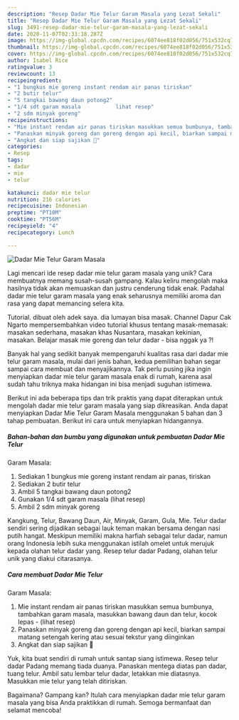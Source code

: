 ```yaml
---
description: "Resep Dadar Mie Telur Garam Masala yang Lezat Sekali"
title: "Resep Dadar Mie Telur Garam Masala yang Lezat Sekali"
slug: 3491-resep-dadar-mie-telur-garam-masala-yang-lezat-sekali
date: 2020-11-07T02:33:18.287Z
image: https://img-global.cpcdn.com/recipes/6074ee818f02d056/751x532cq70/dadar-mie-telur-garam-masala-foto-resep-utama.jpg
thumbnail: https://img-global.cpcdn.com/recipes/6074ee818f02d056/751x532cq70/dadar-mie-telur-garam-masala-foto-resep-utama.jpg
cover: https://img-global.cpcdn.com/recipes/6074ee818f02d056/751x532cq70/dadar-mie-telur-garam-masala-foto-resep-utama.jpg
author: Isabel Rice
ratingvalue: 3
reviewcount: 13
recipeingredient:
- "1 bungkus mie goreng instant rendam air panas tiriskan"
- "2 butir telur"
- "5 tangkai bawang daun potong2"
- "1/4 sdt garam masala           lihat resep"
- "2 sdm minyak goreng"
recipeinstructions:
- "Mie instant rendam air panas tiriskan masukkan semua bumbunya, tambahkan garam masala, masukkan bawang daun dan telur, kocok lepas             (lihat resep)"
- "Panaskan minyak goreng dan goreng dengan api kecil, biarkan sampai matang setengah kering atau sesuai tekstur yang diinginkan"
- "Angkat dan siap sajikan 🙏"
categories:
- Resep
tags:
- dadar
- mie
- telur

katakunci: dadar mie telur 
nutrition: 216 calories
recipecuisine: Indonesian
preptime: "PT10M"
cooktime: "PT56M"
recipeyield: "4"
recipecategory: Lunch

---
```



![Dadar Mie Telur
Garam Masala](https://img-global.cpcdn.com/recipes/6074ee818f02d056/751x532cq70/dadar-mie-telur-garam-masala-foto-resep-utama.jpg)

Lagi mencari ide resep dadar mie telur
garam masala yang unik? Cara membuatnya memang susah-susah gampang. Kalau keliru mengolah maka hasilnya tidak akan memuaskan dan justru cenderung tidak enak. Padahal dadar mie telur
garam masala yang enak seharusnya memiliki aroma dan rasa yang dapat memancing selera kita.

Tutorial. dibuat oleh adek saya. dia lumayan bisa masak. Channel Dapur Cak Ngarto mempersembahkan video tutorial khusus tentang masak-memasak: masakan sederhana, masakan khas Nusantara, masakan kekinian, masakan. Belajar masak mie goreng dan telur dadar - bisa nggak ya ?!

Banyak hal yang sedikit banyak mempengaruhi kualitas rasa dari dadar mie telur
garam masala, mulai dari jenis bahan, kedua pemilihan bahan segar sampai cara membuat dan menyajikannya. Tak perlu pusing jika ingin menyiapkan dadar mie telur
garam masala enak di rumah, karena asal sudah tahu triknya maka hidangan ini bisa menjadi suguhan istimewa.


Berikut ini ada beberapa tips dan trik praktis yang dapat diterapkan untuk mengolah dadar mie telur
garam masala yang siap dikreasikan. Anda dapat menyiapkan Dadar Mie Telur
Garam Masala menggunakan 5 bahan dan 3 tahap pembuatan. Berikut ini cara untuk menyiapkan hidangannya.

<!--inarticleads1-->

##### Bahan-bahan dan bumbu yang digunakan untuk pembuatan Dadar Mie Telur
Garam Masala:

1. Sediakan 1 bungkus mie goreng instant rendam air panas, tiriskan
1. Sediakan 2 butir telur
1. Ambil 5 tangkai bawang daun potong2
1. Gunakan 1/4 sdt garam masala           (lihat resep)
1. Ambil 2 sdm minyak goreng


Kangkung, Telur, Bawang Daun, Air, Minyak, Garam, Gula, Mie. Telur dadar sendiri sering dijadikan sebagai lauk teman makan bersama dengan nasi putih hangat. Meskipun memiliki makna harfiah sebagai telur dadar, namun orang Indonesia lebih suka menggunakan istilah omelet untuk merujuk kepada olahan telur dadar yang. Resep telur dadar Padang, olahan telur unik yang diakui citarasanya. 

<!--inarticleads2-->

##### Cara membuat Dadar Mie Telur
Garam Masala:

1. Mie instant rendam air panas tiriskan masukkan semua bumbunya, tambahkan garam masala, masukkan bawang daun dan telur, kocok lepas -             (lihat resep)
1. Panaskan minyak goreng dan goreng dengan api kecil, biarkan sampai matang setengah kering atau sesuai tekstur yang diinginkan
1. Angkat dan siap sajikan 🙏


Yuk, kita buat sendiri di rumah untuk santap siang istimewa. Resep telur dadar Padang memang tiada duanya. Panaskan mentega diatas pan dadar, tuang telur. Ambil satu lembar telur dadar, letakkan mie diatasnya. Masukkan mie telur yang telah ditiriskan. 

Bagaimana? Gampang kan? Itulah cara menyiapkan dadar mie telur
garam masala yang bisa Anda praktikkan di rumah. Semoga bermanfaat dan selamat mencoba!
